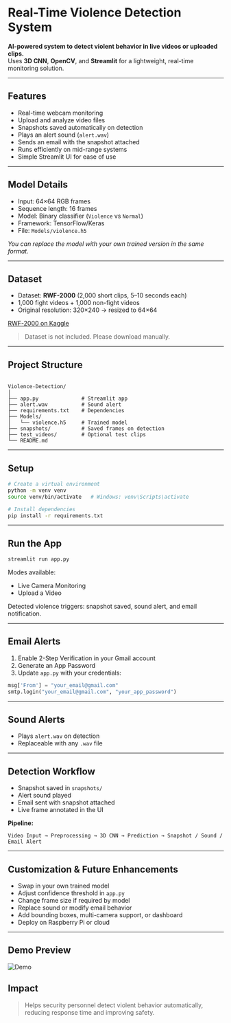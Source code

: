 # Real-Time Violence Detection System

**AI-powered system to detect violent behavior in live videos or uploaded clips.**  
Uses **3D CNN**, **OpenCV**, and **Streamlit** for a lightweight, real-time monitoring solution.

---

## Features

- Real-time webcam monitoring  
- Upload and analyze video files  
- Snapshots saved automatically on detection  
- Plays an alert sound (`alert.wav`)  
- Sends an email with the snapshot attached  
- Runs efficiently on mid-range systems  
- Simple Streamlit UI for ease of use  

---

## Model Details

- Input: 64×64 RGB frames  
- Sequence length: 16 frames  
- Model: Binary classifier (`Violence` vs `Normal`)  
- Framework: TensorFlow/Keras  
- File: `Models/violence.h5`  

*You can replace the model with your own trained version in the same format.*

---

## Dataset

- Dataset: **RWF-2000** (2,000 short clips, 5–10 seconds each)  
- 1,000 fight videos + 1,000 non-fight videos  
- Original resolution: 320×240 → resized to 64×64  

[RWF-2000 on Kaggle](https://www.kaggle.com/datasets/vulamnguyen/rwf2000)  

> Dataset is not included. Please download manually.

---

## Project Structure

```

Violence-Detection/
│
├── app.py              # Streamlit app
├── alert.wav           # Sound alert
├── requirements.txt    # Dependencies
├── Models/
│   └── violence.h5     # Trained model
├── snapshots/          # Saved frames on detection
├── test_videos/        # Optional test clips
└── README.md

````

---

## Setup

```bash
# Create a virtual environment
python -m venv venv
source venv/bin/activate   # Windows: venv\Scripts\activate

# Install dependencies
pip install -r requirements.txt
````

---

## Run the App

```bash
streamlit run app.py
```

Modes available:

* Live Camera Monitoring
* Upload a Video

Detected violence triggers: snapshot saved, sound alert, and email notification.

---

## Email Alerts

1. Enable 2-Step Verification in your Gmail account
2. Generate an App Password
3. Update `app.py` with your credentials:

```python
msg['From'] = "your_email@gmail.com"
smtp.login("your_email@gmail.com", "your_app_password")
```

---

## Sound Alerts

* Plays `alert.wav` on detection
* Replaceable with any `.wav` file

---

## Detection Workflow

* Snapshot saved in `snapshots/`
* Alert sound played
* Email sent with snapshot attached
* Live frame annotated in the UI

**Pipeline:**

```
Video Input → Preprocessing → 3D CNN → Prediction → Snapshot / Sound / Email Alert
```

---

## Customization & Future Enhancements

* Swap in your own trained model
* Adjust confidence threshold in `app.py`
* Change frame size if required by model
* Replace sound or modify email behavior
* Add bounding boxes, multi-camera support, or dashboard
* Deploy on Raspberry Pi or cloud

---
## Demo Preview

![Demo](media/demo.gif)

## Impact

> Helps security personnel detect violent behavior automatically, reducing response time and improving safety.

